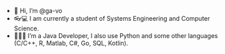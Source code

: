 - 👋 Hi, I’m @ga-vo
- 👓💻 I am currently a student of Systems Engineering and Computer Science.
- 👨🏻‍💻 I’m a Java Developer, I also use Python and some other languages (C/C++, R, Matlab, C#, Go, SQL, Kotlin).

